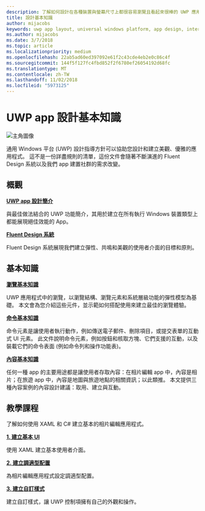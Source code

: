 ```yaml
---
description: 了解如何設計在各種裝置與螢幕尺寸上都很容易瀏覽且看起來很棒的 UWP 應用程式並撰寫應用程式程式碼。
title: 設計基本知識
author: mijacobs
keywords: uwp app layout, universal windows platform, app design, interface, uwp app 配置, 通用 Windows 平台,應用程式設計, 介面
ms.author: mijacobs
ms.date: 3/7/2018
ms.topic: article
ms.localizationpriority: medium
ms.openlocfilehash: 22ab5ad60ed397092e61f2c43cde4eb2e0c86c4f
ms.sourcegitcommit: 144f5f127fc4fbd852f2f6780ef26054192d68fc
ms.translationtype: MT
ms.contentlocale: zh-TW
ms.lasthandoff: 11/02/2018
ms.locfileid: "5973125"
---
```

# <a name="design-basics-for-uwp-apps"></a>UWP app 設計基本知識

![主角圖像](images/header-design-basics.svg)

通用 Windows 平台 (UWP) 設計指導方針可以協助您設計和建立美觀、優雅的應用程式。 這不是一份詳盡規則的清單，這份文件會隨著不斷演進的 Fluent Design 系統以及我們 app 建置社群的需求改變。 

## <a name="overview"></a>概觀

[**UWP app 設計簡介**](design-and-ui-intro.md)

與最佳做法結合的 UWP 功能簡介，其用於建立在所有執行 Windows 裝置類型上都能展現絕佳效能的 App。

[**Fluent Design 系統**](../fluent-design-system/index.md)

Fluent Design 系統展現我們建立彈性、共鳴和美觀的使用者介面的目標和原則。

## <a name="basics"></a>基本知識

[**瀏覽基本知識**](navigation-basics.md)

UWP 應用程式中的瀏覽，以瀏覽結構、瀏覽元素和系統層級功能的彈性模型為基礎。 本文會為您介紹這些元件，並示範如何搭配使用來建立最佳的瀏覽體驗。

[**命令基本知識**](commanding-basics.md)

命令元素是讓使用者執行動作，例如傳送電子郵件、刪除項目，或提交表單的互動式 UI 元素。 此文件說明命令元素，例如按鈕和核取方塊、它們支援的互動，以及裝載它們的命令表面 (例如命令列和操作功能表)。

[**內容基本知識**](content-basics.md)

任何一種 app 的主要用途都是讓使用者存取內容：在相片編輯 app 中，內容是相片；在旅遊 app 中，內容是地圖與旅遊地點的相關資訊；以此類推。 本文提供三種內容案例的內容設計建議：取用、建立與互動。

## <a name="tutorials"></a>教學課程

了解如何使用 XAML 和 C# 建立基本的相片編輯應用程式。
<!-- <img src="images/landing-page/photolab-50.png" style="{height: 339px}" alt=" " /> -->

[**1. 建立基本 UI**](xaml-basics-ui.md)

使用 XAML 建立基本使用者介面。

[**2. 建立調適型配置**](xaml-basics-adaptive-layout.md)

為相片編輯應用程式設定調適型配置。

[**3. 建立自訂樣式**](xaml-basics-style.md)

建立自訂樣式，讓 UWP 控制項擁有自己的外觀和操作。